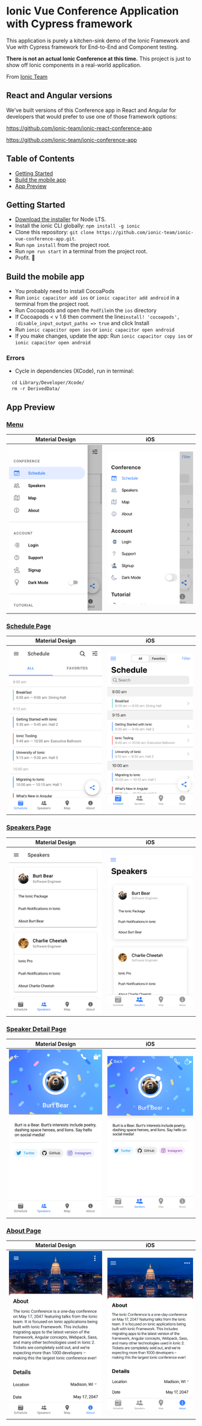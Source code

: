 # Ionic Vue Conference Application with Cypress framework

This application is purely a kitchen-sink demo of the Ionic Framework and Vue with Cypress framework for End-to-End and Component testing.

**There is not an actual Ionic Conference at this time.** This project is just to show off Ionic components in a real-world application.

From [Ionic Team](https://github.com/ionic-team)

## React and Angular versions

We've built versions of this Conference app in React and Angular for developers that would prefer to use one of those framework options:

https://github.com/ionic-team/ionic-react-conference-app

https://github.com/ionic-team/ionic-conference-app

## Table of Contents

- [Getting Started](#getting-started)
- [Build the mobile app](#build-the-mobile-app)
- [App Preview](#app-preview)

## Getting Started

- [Download the installer](https://nodejs.org/) for Node LTS.
- Install the ionic CLI globally: `npm install -g ionic`
- Clone this repository: `git clone https://github.com/ionic-team/ionic-vue-conference-app.git`.
- Run `npm install` from the project root.
- Run `npm run start` in a terminal from the project root.
- Profit. :tada:

## Build the mobile app

- You probably need to install CocoaPods
- Run `ionic capacitor add ios` or `ionic capacitor add android` in a terminal from the project root.
- Run Cocoapods and open the `Podfile`in the `ios` directory
- If Cocoapods < v 1.6 then comment the line`install! 'cocoapods', :disable_input_output_paths => true` and click Install
- Run `ionic capacitor open ios` or `ionic capacitor open android`
- If you make changes, update the app: Run `ionic capacitor copy ios` or `ionic capacitor open android`

### Errors

- Cycle in dependencies (XCode), run in terminal:

```
  cd Library/Developer/Xcode/
  rm -r DerivedData/
```

## App Preview

### [Menu](https://github.com/ionic-team/ionic-conference-app/blob/master/src/app/pages/menu/menu.html)

| Material Design                                          | iOS                                              |
| -------------------------------------------------------- | ------------------------------------------------ |
| ![Android Menu](/resources/screenshots/android-menu.png) | ![iOS Menu](/resources/screenshots/ios-menu.png) |

### [Schedule Page](https://github.com/ionic-team/ionic-conference-app/blob/master/src/app/pages/schedule/schedule.html)

| Material Design                                                  | iOS                                                      |
| ---------------------------------------------------------------- | -------------------------------------------------------- |
| ![Android Schedule](/resources/screenshots/android-schedule.png) | ![iOS Schedule](/resources/screenshots/ios-schedule.png) |

### [Speakers Page](https://github.com/ionic-team/ionic-conference-app/blob/master/src/app/pages/speaker-list/speaker-list.html)

| Material Design                                                  | iOS                                                      |
| ---------------------------------------------------------------- | -------------------------------------------------------- |
| ![Android Speakers](/resources/screenshots/android-speakers.png) | ![iOS Speakers](/resources/screenshots/ios-speakers.png) |

### [Speaker Detail Page](https://github.com/ionic-team/ionic-conference-app/blob/master/src/app/pages/speaker-detail/speaker-detail.html)

| Material Design                                                              | iOS                                                                  |
| ---------------------------------------------------------------------------- | -------------------------------------------------------------------- |
| ![Android Speaker Detail](/resources/screenshots/android-speaker-detail.png) | ![iOS Speaker Detail](/resources/screenshots/ios-speaker-detail.png) |

### [About Page](https://github.com/ionic-team/ionic-conference-app/blob/master/src/app/pages/about/about.html)

| Material Design                                            | iOS                                                |
| ---------------------------------------------------------- | -------------------------------------------------- |
| ![Android About](/resources/screenshots/android-about.png) | ![iOS About](/resources/screenshots/ios-about.png) |
